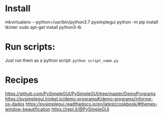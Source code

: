 # Install

mkvirtualenv --python=/usr/bin/python3.7 pysimplegui
python -m pip install tkinter
sudo apt-get install python3-tk

# Run scripts:

Just run them as a python script:  ```python script_name.py```


# Recipes

https://github.com/PySimpleGUI/PySimpleGUI/tree/master/DemoPrograms
https://pysimplegui.trinket.io/demo-programs#/demo-programs/informe-os-dados
https://pysimplegui.readthedocs.io/en/latest/cookbook/#themes-window-beautification
https://repl.it/@PySimpleGUI

